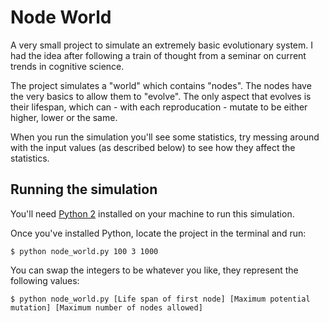 # Node World

A very small project to simulate an extremely basic evolutionary system. I had the idea after following a train of thought from a seminar on current trends in cognitive science.

The project simulates a "world" which contains "nodes". The nodes have the very basics to allow them to "evolve". The only aspect that evolves is their lifespan, which can - with each reproducation - mutate to be either higher, lower or the same.

When you run the simulation you'll see some statistics, try messing around with the input values (as described below) to see how they affect the statistics.

## Running the simulation
You'll need [Python 2](https://www.python.org/downloads/) installed on your machine to run this simulation.

Once you've installed Python, locate the project in the terminal and run:

	$ python node_world.py 100 3 1000

You can swap the integers to be whatever you like, they represent the following values:

	$ python node_world.py [Life span of first node] [Maximum potential mutation] [Maximum number of nodes allowed]